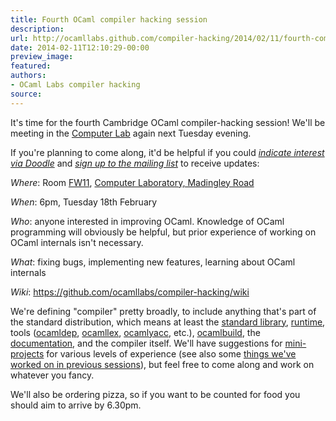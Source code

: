 ```yaml
---
title: Fourth OCaml compiler hacking session
description:
url: http://ocamllabs.github.com/compiler-hacking/2014/02/11/fourth-compiler-hacking-session - [404 Not Found]
date: 2014-02-11T12:10:29-00:00
preview_image:
featured:
authors:
- OCaml Labs compiler hacking
source:
---
```


<p>It's time for the fourth Cambridge OCaml compiler-hacking session!  We'll be meeting in the <a href="http://www.cl.cam.ac.uk/">Computer Lab</a> again next Tuesday evening.</p>

<p>If you're planning to come along, it'd be helpful if you could <a href="http://doodle.com/5tk8rs5k3mh82qqx"><em>indicate interest via Doodle</em></a> and <a href="http://lists.ocaml.org/listinfo/cam-compiler-hacking"><em>sign up to the mailing list</em></a> to receive updates:</p>

<p><em>Where</em>: Room <a href="http://www.cl.cam.ac.uk/research/dtg/openroommap/static/?s=FW11&amp;labels=1">FW11</a>, <a href="http://www.cl.cam.ac.uk/directions/">Computer Laboratory, Madingley Road</a></p>

<p><em>When</em>: 6pm, Tuesday 18th February</p>

<p><em>Who</em>: anyone interested in improving OCaml. Knowledge of OCaml programming will obviously be helpful, but prior experience of working on OCaml internals isn't necessary.</p>

<p><em>What</em>: fixing bugs, implementing new features, learning about OCaml internals</p>

<p><em>Wiki</em>: <a href="https://github.com/ocamllabs/compiler-hacking/wiki">https://github.com/ocamllabs/compiler-hacking/wiki</a></p>

<p>We're defining &quot;compiler&quot; pretty broadly, to include anything that's part of the standard distribution, which means at least the <a href="http://caml.inria.fr/pub/docs/manual-ocaml-4.01/libref/index.html - [404 Not Found]">standard library</a>, <a href="http://caml.inria.fr/pub/docs/manual-ocaml-4.00/manual024.html - [404 Not Found]">runtime</a>, tools (<a href="http://caml.inria.fr/pub/docs/manual-ocaml-4.01/depend.html - [404 Not Found]">ocamldep</a>, <a href="http://caml.inria.fr/pub/docs/manual-ocaml-4.00/manual026.html#toc105 - [404 Not Found]">ocamllex</a>, <a href="http://caml.inria.fr/pub/docs/manual-ocaml-4.00/manual026.html#toc107 - [404 Not Found]">ocamlyacc</a>, etc.), <a href="http://caml.inria.fr/pub/docs/manual-ocaml-4.00/manual032.html - [404 Not Found]">ocamlbuild</a>, the <a href="http://caml.inria.fr/resources/doc/index.en.html">documentation</a>, and the compiler itself. We'll have suggestions for <a href="https://github.com/ocamllabs/compiler-hacking/wiki/Things-to-work-on">mini-projects</a> for various levels of experience (see also some <a href="https://github.com/ocamllabs/compiler-hacking/wiki/Things-previously-worked-on">things we've worked on in previous sessions</a>), but feel free to come along and work on whatever you fancy.</p>

<p>We'll also be ordering pizza, so if you want to be counted for food you should aim to arrive by 6.30pm.</p>

